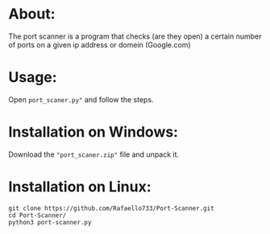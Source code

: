 # About:
The port scanner is a program that checks (are they open) a certain number of ports on a given ip address or domein (Google.com)

# Usage:
Open ```port_scaner.py"``` and follow the steps.

# Installation on Windows:
Download the ```"port_scaner.zip"``` file and unpack it.


# Installation on Linux:
```
git clone https://github.com/Rafaello733/Port-Scanner.git
cd Port-Scanner/
python3 port-scanner.py
```
